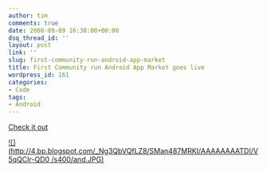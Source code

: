 ```yaml
---
author: tim
comments: true
date: 2008-09-09 16:38:00+00:00
dsq_thread_id: ''
layout: post
link: ''
slug: first-community-run-android-app-market
title: First Community run Android App Market goes live
wordpress_id: 161
categories:
- Code
tags:
- Android
---
```


[Check it out](http://www.google-phone.com/android-developer-challenge-winners-android-market-is-up-and-accessories-store-goes-live-08316.php)  
  
[![](http://4.bp.blogspot.com/_Ng3QbVQfLZ8/SMan487MRKI/AAAAAAAATDI/V5qQCIr-QD0
/s400/and.JPG)](http://4.bp.blogspot.com/_Ng3QbVQfLZ8/SMan487MRKI/AAAAAAAATDI/V5qQCIr-QD0/s1600-h/and.JPG)